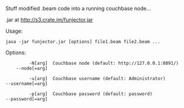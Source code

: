 Stuff modified .beam code into a running couchbase node...

.jar at <http://s3.crate.im/funjector.jar>

Usage:

    java -jar funjector.jar [options] file1.beam file2.beam ...


Options:

             -N[arg]  Couchbase node (default: http://127.0.0.1:8091/)
        --node[=arg]  

             -u[arg]  Couchbase username (default: Administrator)
    --username[=arg]  

             -p[arg]  Couchbase password (default: password)
    --password[=arg]  

